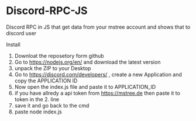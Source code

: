 # Discord-RPC-JS
Discord RPC in JS that get data from your mstree account and shows that to discord user

Install

  1. Downloat the reposetory form github
  2. Go to https://nodejs.org/en/ and download the latest version 
  3. unpack the ZIP to your Desktop
  4. Go to https://discord.com/developers/ , create a new Application and copy the APPLICATION ID
  5. Now open the index.js file and paste it to APPLICATION_ID
  6. if you have allredy a api token from https://mstree.de then paste it to token in the 2. line
  7. save it and go back to the cmd
  8. paste  node index.js
